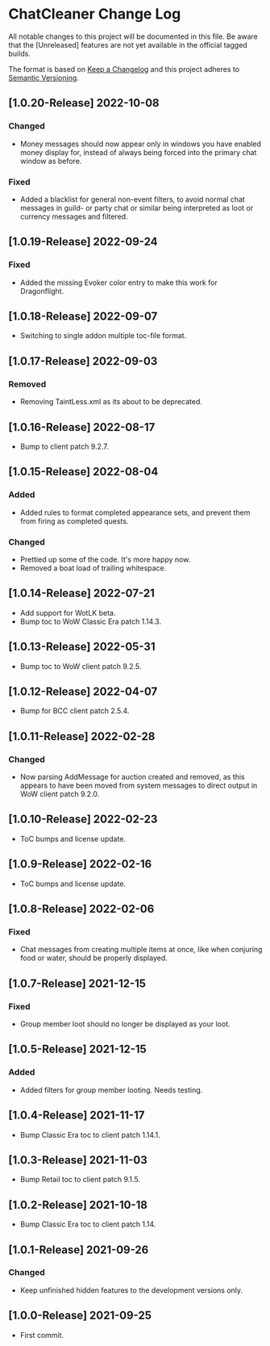 # ChatCleaner Change Log
All notable changes to this project will be documented in this file. Be aware that the [Unreleased] features are not yet available in the official tagged builds.

The format is based on [Keep a Changelog](http://keepachangelog.com/)
and this project adheres to [Semantic Versioning](http://semver.org/).

## [1.0.20-Release] 2022-10-08
### Changed
- Money messages should now appear only in windows you have enabled money display for, instead of always being forced into the primary chat window as before.

### Fixed
- Added a blacklist for general non-event filters, to avoid normal chat messages in guild- or party chat or similar being interpreted as loot or currency messages and filtered.

## [1.0.19-Release] 2022-09-24
### Fixed
- Added the missing Evoker color entry to make this work for Dragonflight.

## [1.0.18-Release] 2022-09-07
- Switching to single addon multiple toc-file format.

## [1.0.17-Release] 2022-09-03
### Removed
- Removing TaintLess.xml as its about to be deprecated.

## [1.0.16-Release] 2022-08-17
- Bump to client patch 9.2.7.

## [1.0.15-Release] 2022-08-04
### Added
- Added rules to format completed appearance sets, and prevent them from firing as completed quests.

### Changed
- Prettied up some of the code. It's more happy now.
- Removed a boat load of trailing whitespace.

## [1.0.14-Release] 2022-07-21
- Add support for WotLK beta.
- Bump toc to WoW Classic Era patch 1.14.3.

## [1.0.13-Release] 2022-05-31
- Bump toc to WoW client patch 9.2.5.

## [1.0.12-Release] 2022-04-07
- Bump for BCC client patch 2.5.4.

## [1.0.11-Release] 2022-02-28
### Changed
- Now parsing AddMessage for auction created and removed, as this appears to have been moved from system messages to direct output in WoW client patch 9.2.0.

## [1.0.10-Release] 2022-02-23
- ToC bumps and license update.

## [1.0.9-Release] 2022-02-16
- ToC bumps and license update.

## [1.0.8-Release] 2022-02-06
### Fixed
- Chat messages from creating multiple items at once, like when conjuring food or water, should be properly displayed.

## [1.0.7-Release] 2021-12-15
### Fixed
- Group member loot should no longer be displayed as your loot.

## [1.0.5-Release] 2021-12-15
### Added
- Added filters for group member looting. Needs testing.

## [1.0.4-Release] 2021-11-17
- Bump Classic Era toc to client patch 1.14.1.

## [1.0.3-Release] 2021-11-03
- Bump Retail toc to client patch 9.1.5.

## [1.0.2-Release] 2021-10-18
- Bump Classic Era toc to client patch 1.14.

## [1.0.1-Release] 2021-09-26
### Changed
- Keep unfinished hidden features to the development versions only.

## [1.0.0-Release] 2021-09-25
- First commit.
